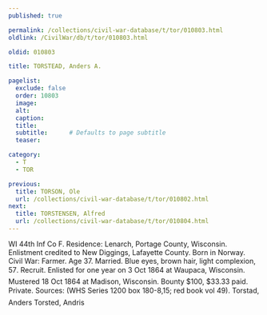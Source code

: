 ```yaml
---
published: true

permalink: /collections/civil-war-database/t/tor/010803.html
oldlink: /CivilWar/db/t/tor/010803.html

oldid: 010803

title: TORSTEAD, Anders A.

pagelist:
  exclude: false
  order: 10803
  image: 
  alt:
  caption:
  title:
  subtitle:      # Defaults to page subtitle
  teaser:

category: 
  - T 
  - TOR

previous:
  title: TORSON, Ole
  url: /collections/civil-war-database/t/tor/010802.html  
next:
  title: TORSTENSEN, Alfred
  url: /collections/civil-war-database/t/tor/010804.html   
---
```

WI 44th Inf Co F. Residence: Lenarch, Portage County, Wisconsin. Enlistment credited to New Diggings, Lafayette County. Born in Norway. Civil War: Farmer. Age 37. Married. Blue eyes, brown hair, light complexion, 5&#146;7&#148;. Recruit. Enlisted for one year on 3 Oct 1864 at Waupaca, Wisconsin. Mustered 18 Oct 1864 at Madison, Wisconsin. Bounty $100, $33.33 paid. Private. Sources: (WHS Series 1200 box 180-8,15; red book vol 49). &#147;Torstad, Anders&#148; &#147;Torsted, Andris&#148;